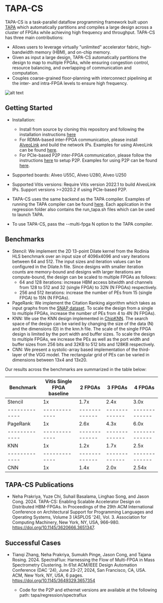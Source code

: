 # TAPA-CS

TAPA-CS is a task-parallel dataflow programming framework built upon [TAPA](https://tapa.readthedocs.io/en/release/) which automatically partitions and compiles a large design across a cluster of FPGAs while achieving high frequency and throughput. TAPA-CS has three main contributions:
- Allows users to leverage virtually "unlimited" accelerator fabric, high-bandwidth memory (HBM), and on-chip memory.
- Given as input a large design, TAPA-CS automatically partitions the design to map to multiple FPGAs, while ensuring congestion control, resource balancing, and overlapping of communication and computation.
- Couples coarse-grained floor-planning with interconnect pipelining at the inter- and intra-FPGA levels to ensure high frequency.

  
![alt text](https://github.com/nehaprakriya/tapa/blob/main/tapa-cs-github.png)

## Getting Started

+ Installation:
  - Install from source by cloning this repository and following the installation instructions [here](https://tapa.readthedocs.io/en/release/installation.html)
  - For RDMA-based inter-FPGA communication, please install [AlveoLink](https://github.com/Xilinx/AlveoLink/tree/main) and build the network IPs. Examples for using AlveoLink can be found [here](https://github.com/Xilinx/AlveoLink/tree/main/examples/network/roce_v2/generator_collector).
  - For PCIe-based P2P inter-FPGA communication, please follow the instructions [here](https://xilinx.github.io/XRT/master/html/p2p.html) to setup P2P. Examples for using P2P can be found [here](https://github.com/Xilinx/Vitis_Accel_Examples/tree/main/host_xrt/p2p_fpga2fpga_xrt).

+ Supported boards: Alveo U55C, Alveo U280, Alveo U250
+ Supported Vitis versions: Require Vitis version 2022.1 to build AlveoLink IPs. Support versions >=2020.2 if using PCIe-based P2P.
+ TAPA-CS uses the same backend as the TAPA compiler. Examples of running the TAPA compiler can be found [here](https://tapa.readthedocs.io/en/release/getting_started.html#). Each application in the regression folder also contains the run_tapa.sh files which can be used to launch TAPA. 
+ To use TAPA-CS, pass the --multi-fpga N option to the TAPA compiler. 

## Benchmarks

+ Stencil: We implement the 2D 13-point Dilate kernel from the Rodinia HLS benchmark over an input size of 4096x4096 and vary iterations between 64 and 512. The input sizes and iteration values can be configured in the Dilate.h file. Since designs with smaller iteration counts are memory-bound and designs with larger iterations are compute-bound, the design can be scaled to multiple FPGAs as follows:
  - 64 and 128 iterations: increase HBM access bitwidth and channels from 128 to 512 and 32 (single FPGA) to 32N (N FPGAs) respectively.
  - 256 and 512 iterations: increase the number of PEs from 15 (single FPGA) to 15N (N FPGAs).
+ PageRank: We implement the Citation Ranking algorithm which takes as input graphs from the [SNAP dataset](https://snap.stanford.edu/data/). To scale the design from a single to multiple FPGAs, increase the number of PEs from 4 to 4N (N FPGAs).
+ KNN: We use the KNN design implemented in [ChipKNN](https://ieeexplore.ieee.org/document/9415564). The search space of the design can be varied by changing the size of the data (N) and the dimensions (D) in the knn.h file. The scale of the single FPGA design is limited by the port width and buffer sizes. To scale the design to multiple FPGAs, we increase the PEs as well as the port width and buffer sizes from 256 bits and 32KB to 512 bits and 128KB respectively.
+ CNN: We present a systolic-array based implementation of the third-layer of the VGG model. The rectangular grid of PEs can be varied in dimensions between 13x4 and 13x20.

Our results across the benchmarks are summarized in the table below:

Benchmark  | Vitis Single FPGA baseline | 2 FPGAs | 3 FPGAs | 4 FPGAs|
------------- | ------------- | ------------- | -------------  | -------------
Stencil  | 1x | 1.7x | 2.4x| 3.0x|
------------- | ------------- | ------------- | -------------  | -------------
PageRank  | 1x | 2.6x | 4.3x | 6.0x |
------------- | ------------- | ------------- | -------------  | -------------
KNN | 1x | 1.2x | 1.7x| 2.5x| 3.6x|
------------- | ------------- | ------------- | -------------  | -------------
CNN | 1x | 1.4x| 2.0x| 2.54x|


## TAPA-CS Publications
+ Neha Prakriya, Yuze Chi, Suhail Basalama, Linghao Song, and Jason Cong. 2024. TAPA-CS: Enabling Scalable Accelerator Design on Distributed HBM-FPGAs. In Proceedings of the 29th ACM International Conference on Architectural Support for Programming Languages and Operating Systems, Volume 3 (ASPLOS '24), Vol. 3. Association for Computing Machinery, New York, NY, USA, 966–980. https://doi.org/10.1145/3620666.3651347.

## Successful Cases
+ Tianqi Zhang, Neha Prakriya, Sumukh Pinge, Jason Cong, and Tajana Rosing. 2024. SpectraFlux: Harnessing the Flow of Multi-FPGA in Mass Spectrometry Clustering. In 61st ACM/IEEE Design Automation Conference (DAC ’24), June 23–27, 2024, San Francisco, CA, USA. ACM, New York, NY, USA, 6 pages. https://doi.org/10.1145/3649329.3657354
  
    - Code for the P2P and ethernet versions are available at the following path: tapa/regression/spectraflux


